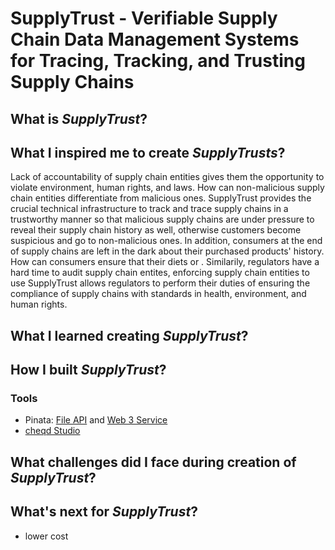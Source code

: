 # SupplyTrust - Verifiable Supply Chain Data Management Systems for Tracing, Tracking, and Trusting Supply Chains

## What is _SupplyTrust_?

## What I inspired me to create _SupplyTrusts_?
Lack of accountability of supply chain entities gives them the opportunity to violate environment, human rights, and laws. How can non-malicious supply chain entities differentiate from malicious ones. SupplyTrust provides the crucial technical infrastructure to track and trace supply chains in a trustworthy manner so that malicious supply chains are under pressure to reveal their supply chain history as well, otherwise customers become suspicious and go to non-malicious ones. In addition, consumers at the end of supply chains are left in the dark about their purchased products' history. How can consumers ensure that their diets or . Similarily, regulators have a hard time to audit supply chain entites, enforcing supply chain entities to use SupplyTrust allows regulators to perform their duties of ensuring the compliance of supply chains with standards in health, environment, and human rights.

## What I learned creating _SupplyTrust_?

## How I built _SupplyTrust_?
### Tools
- Pinata: [File API](https://pinata.cloud/features#file-api) and [Web 3 Service](https://pinata.cloud/features#web3)
- [cheqd Studio](https://studio.cheqd.net/)

## What challenges did I face during creation of _SupplyTrust_?

## What's next for _SupplyTrust_?
- lower cost
